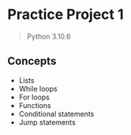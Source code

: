 # Practice Project 1

> Python 3.10.6

## Concepts

- Lists
- While loops
- For loops
- Functions
- Conditional statements
- Jump statements
